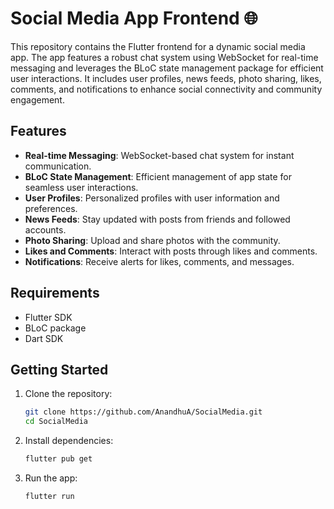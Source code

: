

# Social Media App Frontend 🌐

This repository contains the Flutter frontend for a dynamic social media app. The app features a robust chat system using WebSocket for real-time messaging and leverages the BLoC state management package for efficient user interactions. It includes user profiles, news feeds, photo sharing, likes, comments, and notifications to enhance social connectivity and community engagement.

## Features

- **Real-time Messaging**: WebSocket-based chat system for instant communication.
- **BLoC State Management**: Efficient management of app state for seamless user interactions.
- **User Profiles**: Personalized profiles with user information and preferences.
- **News Feeds**: Stay updated with posts from friends and followed accounts.
- **Photo Sharing**: Upload and share photos with the community.
- **Likes and Comments**: Interact with posts through likes and comments.
- **Notifications**: Receive alerts for likes, comments, and messages.

## Requirements

- Flutter SDK
- BLoC package
- Dart SDK

## Getting Started

1. Clone the repository:
   ```bash
   git clone https://github.com/AnandhuA/SocialMedia.git
   cd SocialMedia
   ```

2. Install dependencies:
   ```bash
   flutter pub get
   ```

3. Run the app:
   ```bash
   flutter run
   ```


